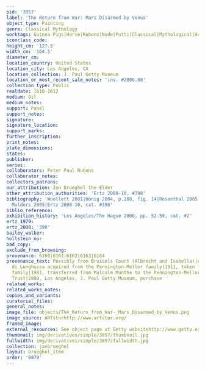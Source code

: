 ```yaml
---
pid: '3857'
label: 'The Return from War: Mars Disarmed by Venus'
object_type: Painting
genre: Classical Mythology
worktags: Guinea Pigs|Horse|Rubens|Nude|Putti|Classical|Mythological|Armor|Cannon|Fruit
iconclass_code:
height_cm: '127.3'
width_cm: '164.5'
diameter_cm:
location_country: United States
location_city: Los Angeles, CA
location_collection: J. Paul Getty Museum
location_or_most_recent_sale_notes: 'inv. #2000.68'
collection_type: Public
realdate: 1610-1612
medium: Oil
medium_notes:
support: Panel
support_notes:
signature:
signature_location:
support_marks:
further_inscription:
print_notes:
plate_dimensions:
states:
publisher:
series:
collaborators: Peter Paul Rubens
collaborator_notes:
collectors_patrons:
our_attribution: Jan Brueghel the Elder
other_attribution_authorities: 'Ertz 2008-10, #398'
bibliography: 'Woollett 2001|Honig 2004, p.288, fig. 14|Rosenthal 2005, 73-75|Van
  Mulders 2005|Ertz 2008-10, cat. #398'
biblio_reference:
exhibition_history: 'Los Angeles/The Hague 2006, pp. 52-59, cat. #2'
ertz_1979:
ertz_2008: '398'
bailey_walker:
hollstein_no:
bad_copy:
exclude_from_browsing:
provenance: 6160|6161|6162|6163|6164
provenance_text: Possibly from Brussels Court (Albrecht and Isabella)|ca. 1890, Castello
  di Lunghezza acquired from the Pennington-Mellor family|1911, taken from an English
  family|1981, transferred from Malcolm Munthe to the Pennington-Mellor Munthe Charity
  Trust|2000, Los Angeles, J. Paul Getty Museum, purchase
related_works:
related_works_notes:
copies_and_variants:
curatorial_files:
general_notes:
image_file: objects/The_Return_from_War-_Mars_Disarmed_by_Venus.png
image_source: ARTstorhttp://www.artstor.org/
framed_image:
external_resources: See object page at Getty websitehttp://www.getty.edu/art/gettyguide/artObjectDetails
thumbnail: img/derivatives/simple/3857/thumbnail.jpg
fullwidth: img/derivatives/simple/3857/fullwidth.jpg
collection: janbrueghel
layout: brueghel_item
order: '0879'
---
```

